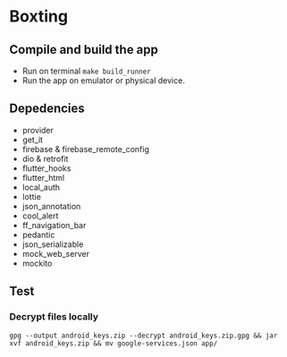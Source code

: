 # Boxting

## Compile and build the app

- Run on terminal `make build_runner`
- Run the app on emulator or physical device.

## Depedencies

- provider
- get_it
- firebase & firebase_remote_config
- dio & retrofit
- flutter_hooks
- flutter_html
- local_auth
- lottie
- json_annotation
- cool_alert
- ff_navigation_bar
- pedantic
- json_serializable
- mock_web_server
- mockito


## Test

### Decrypt files locally

`gpg --output android_keys.zip --decrypt android_keys.zip.gpg && jar xvf android_keys.zip && mv google-services.json app/`